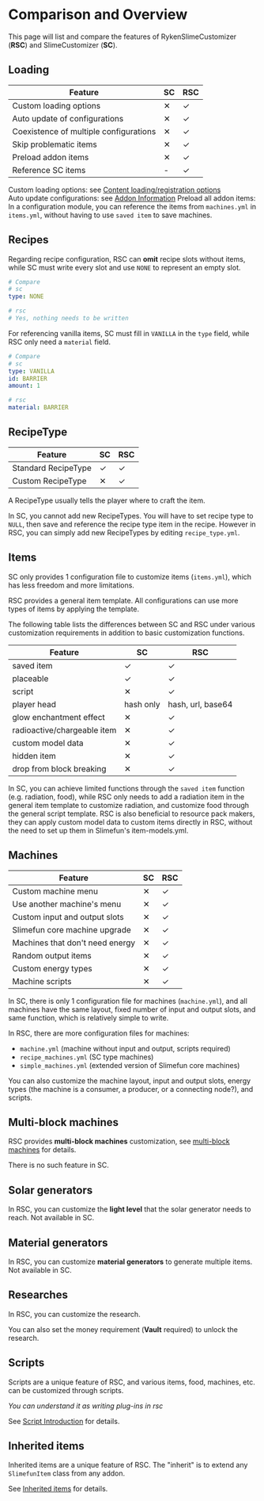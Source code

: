 # Comparison and Overview

This page will list and compare the features of RykenSlimeCustomizer (**RSC**) and SlimeCustomizer (**SC**).

## Loading

| Feature | SC | RSC |
| --- | --- | --- |
| Custom loading options | ✕ | ✓ |
| Auto update of configurations | ✕ | ✓ |
| Coexistence of multiple configurations | ✕ | ✓ |
| Skip problematic items | ✕ | ✓ |
| Preload addon items | ✕ | ✓ |
| Reference SC items | - | ✓ |

Custom loading options: see [Content loading/registration options](/en-us/file/context-options.md)  
Auto update configurations: see [Addon Information](/en-us/addon/learn-to-write-addons-information.md)
Preload all addon items: In a configuration module, you can reference the items from `machines.yml` in `items.yml`, without having to use `saved item` to save machines.

## Recipes

Regarding recipe configuration, RSC can **omit** recipe slots without items, while SC must write every slot and use `NONE` to represent an empty slot.

```yaml
# Compare
# sc
type: NONE

# rsc
# Yes, nothing needs to be written
```

For referencing vanilla items, SC must fill in `VANILLA` in the `type` field, while RSC only need a `material` field.

```yaml
# Compare
# sc
type: VANILLA
id: BARRIER
amount: 1

# rsc
material: BARRIER
```

## RecipeType

| Feature | SC | RSC |
| --- | ----------- | ----------- |
| Standard RecipeType | ✓ | ✓ |
| Custom RecipeType | ✕ | ✓ |

A RecipeType usually tells the player where to craft the item.

In SC, you cannot add new RecipeTypes. You will have to set recipe type to `NULL`, then save and reference the recipe type item in the recipe.
However in RSC, you can simply add new RecipeTypes by editing `recipe_type.yml`.

## Items

SC only provides 1 configuration file to customize items (`items.yml`), which has less freedom and more limitations.

RSC provides a general item template. All configurations can use more types of items by applying the template.

The following table lists the differences between SC and RSC under various customization requirements in addition to basic customization functions.

| Feature | SC | RSC |
| --- | ----------- | ----------- |
| saved item | ✓ | ✓ |
| placeable | ✓ | ✓ |
| script | ✕ | ✓ |
| player head | hash only | hash, url, base64 |
| glow enchantment effect | ✕ | ✓ |
| radioactive/chargeable item | ✕ | ✓ |
| custom model data | ✕ | ✓ |
| hidden item | ✕ | ✓ |
| drop from block breaking | ✕ | ✓ |

In SC, you can achieve limited functions through the `saved item` function (e.g. radiation, food), while RSC only needs to add a radiation item in the general item template to customize radiation, and customize food through the general script template.
RSC is also beneficial to resource pack makers, they can apply custom model data to custom items directly in RSC, without the need to set up them in Slimefun's item-models.yml.

## Machines

| Feature | SC | RSC |
| --- | ----------- | ----------- |
| Custom machine menu | ✕ | ✓ |
| Use another machine's menu | ✕ | ✓ |
| Custom input and output slots | ✕ | ✓ |
| Slimefun core machine upgrade | ✕ | ✓ |
| Machines that don't need energy | ✕ | ✓ |
| Random output items | ✕ | ✓ |
| Custom energy types | ✕ | ✓ |
| Machine scripts | ✕ | ✓ |

In SC, there is only 1 configuration file for machines (`machine.yml`), and all machines have the same layout, fixed number of input and output slots, and same function, which is relatively simple to write.

In RSC, there are more configuration files for machines:

- `machine.yml` (machine without input and output, scripts required)
- `recipe_machines.yml` (SC type machines)
- `simple_machines.yml` (extended version of Slimefun core machines)

You can also customize the machine layout, input and output slots, energy types (the machine is a consumer, a producer, or a connecting node?), and scripts.

## Multi-block machines

RSC provides **multi-block machines** customization, see [multi-block machines](/en-us/file/multi-block-machine.md) for details.

There is no such feature in SC.

## Solar generators

In RSC, you can customize the **light level** that the solar generator needs to reach. Not available in SC.

## Material generators

In RSC, you can customize **material generators** to generate multiple items. Not available in SC.

## Researches

In RSC, you can customize the research.

You can also set the money requirement (**Vault** required) to unlock the research.

## Scripts

Scripts are a unique feature of RSC, and various items, food, machines, etc. can be customized through scripts.

*You can understand it as writing plug-ins in rsc*

See [Script Introduction](/en-us/scripts-basic/introduction.md) for details.

## Inherited items

Inherited items are a unique feature of RSC. The "inherit" is to extend any `SlimefunItem` class from any addon.

See [Inherited items](/en-us/file/supers.md) for details.
